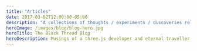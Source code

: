 ```yaml
---
title: "Articles"
date: 2017-03-02T12:00:00-05:00
description: "A collections of thoughts / experiments / discoveries relating to three.js, WebGL and web development"
heroImage: /images/blog/blog-hero.jpg
heroTitle: The Black Thread Blog
heroDescription: Musings of a three.js developer and eternal traveller
---
```


